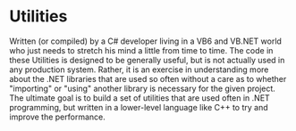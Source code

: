 # Utilities
Written (or compiled) by a C# developer living in a VB6 and VB.NET world who just needs to stretch his mind a little from time to time.
The code in these Utilities is designed to be generally useful, but is not actually used in any production system. Rather, it is an exercise in understanding more about the .NET libraries that are used so often without a care as to whether "importing" or "using" another library is necessary for the given project.
The ultimate goal is to build a set of utilities that are used often in .NET programming, but written in a lower-level language like C++ to try and improve the performance.